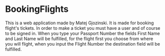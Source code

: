 # BookingFlights

This is a web application made by Matej Gjozinski. It is made for booking flight's tickets. In order to make a ticket you must have a user and of course to be signed in. When you type your Passport Number the fields First Name and Last Name will be fulfilled, for the flight first you choose from where you will flight, when you input the Flight Number the destination field will be fulfilled.
